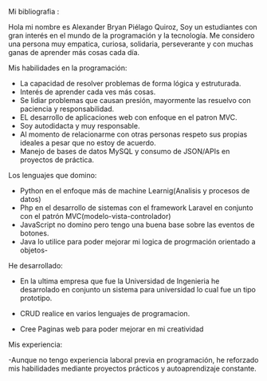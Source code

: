 Mi bibliografia :

Hola mi nombre es Alexander Bryan Piélago Quiroz, Soy un estudiantes con gran interés en el mundo de la programación y la tecnología. Me considero una persona muy empatica, curiosa, solidaria, perseverante y con muchas ganas de aprender más cosas cada día.

Mis habilidades en la programación:

- La capacidad de resolver problemas de forma lógica y estruturada.
- Interés de aprender cada ves más cosas.
- Se lidiar problemas que causan presión, mayormente las resuelvo con paciencia y responsabilidad.
- EL desarrollo de aplicaciones web con enfoque en el patron MVC. 
- Soy autodidacta y muy responsable.
- Al momento de relacionarme con otras personas respeto sus propias ideales a pesar que no estoy de acuerdo.
- Manejo de bases de datos MySQL y consumo de JSON/APIs en proyectos de práctica.

Los lenguajes que domino:
- Python en el enfoque más de machine Learnig(Analisis y procesos de datos)
- Php en el desarrollo de sistemas con el framework Laravel en conjunto con el patrón MVC(modelo-vista-controlador)
- JavaScript no domino pero tengo una buena base sobre las 
eventos de botones.
- Java lo utilice para poder mejorar mi logica de progrmación orientado a objetos-

He desarrollado:
- En la ultima empresa que fue la Universidad de Ingenieria he desarrolado en conjunto un sistema para universidad lo cual fue un tipo prototipo.

- CRUD realice en varios lenguajes de programacion.

- Cree Paginas web para poder mejorar en mi creatividad

Mis experiencia:

-Aunque no tengo experiencia laboral previa en programación, he reforzado mis habilidades mediante proyectos prácticos y autoaprendizaje constante.